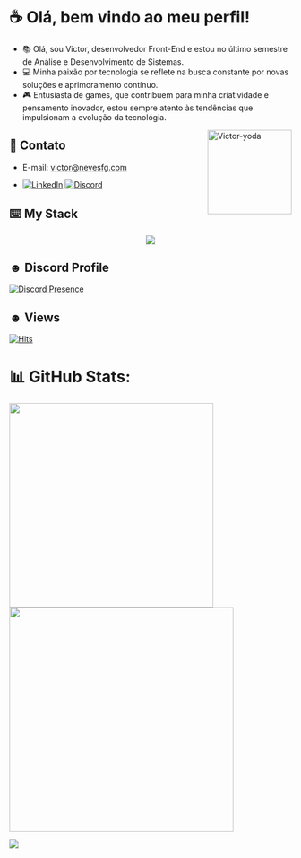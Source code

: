 # ☕ Olá, bem vindo ao meu perfil!

- 📚 Olá, sou Victor, desenvolvedor Front-End e estou no último semestre de Análise e Desenvolvimento de Sistemas. 
- 💻 Minha paixão por tecnologia se reflete na busca constante por novas soluções e aprimoramento contínuo. 
- 🎮 Entusiasta de games, que contribuem para minha criatividade e pensamento inovador, estou sempre atento às tendências que impulsionam a evolução da tecnológia.

<img align="right" alt="Victor-yoda" width="150" src="https://cdn.discordapp.com/attachments/753422301982097468/1153858078530342982/cat-crazy-cat.gif">

## 📧 Contato

- E-mail: victor@nevesfg.com

- [![LinkedIn](https://img.shields.io/badge/LinkedIn-%230077B5.svg?logo=linkedin&logoColor=white)](https://linkedin.com/in/laura-grassi)
[![Discord](https://img.shields.io/badge/Discord-5865f2?logo=Discord&logoColor=white)](https://discord.gg/JZ2Yujx3Xj)

    
## ⌨️ My Stack
<p align="center">
  <a href="https://skillicons.dev">
    <img src="https://skillicons.dev/icons?i=js,vue,html,css,c,css,react,spring,py,django,bootstrap,github,mysql,mongodb,discordjs" />
  </a>
</p>

## ☻ Discord Profile

[![Discord Presence](https://lanyard.kyrie25.dev/api/625828665791348758)](https://discord.com/users/625828665791348758)

## ☻ Views

[![Hits](https://hits.sh/github.com/nevesfg.svg?style=for-the-badge&label=Profile%20Views&color=002dff&labelColor=000000&logo=github)](https://hits.sh/github.com/nevesfg/)


# 📊 GitHub Stats:
<img src="https://github-readme-stats-wheat-two-53.vercel.app/api?username=nevesfg&theme=neon&hide_border=false&include_all_commits=false&count_private=false"  width="364px" />
<img src="https://github-readme-streak-stats.herokuapp.com/?user=nevesfg&theme=neon&hide_border=false"  width="400px" />

![](https://github-readme-stats-wheat-two-53.vercel.app/api/top-langs/?username=nevesfg&theme=neon&hide_border=false&include_all_commits=false&count_private=false&layout=compact)
